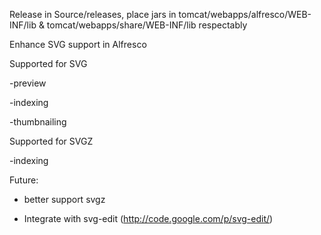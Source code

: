 Release in Source/releases, place jars in tomcat/webapps/alfresco/WEB-INF/lib & tomcat/webapps/share/WEB-INF/lib respectably

Enhance SVG support in Alfresco

Supported for SVG

-preview

-indexing

-thumbnailing


Supported for SVGZ

-indexing

Future:

- better support svgz

- Integrate with svg-edit (http://code.google.com/p/svg-edit/)